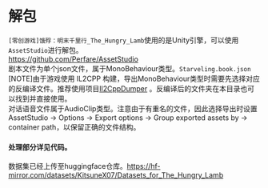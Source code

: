 # 解包

``[零创游戏]饿殍：明末千里行_The_Hungry_Lamb``使用的是Unity引擎，可以使用``AssetStudio``进行解包。<br>
<https://github.com/Perfare/AssetStudio> <br>
剧本文件为单个json文件，属于MonoBehaviour类型。``Starveling.book.json``<br>
[NOTE]由于游戏使用 IL2CPP
构建，导出MonoBehaviour类型时需要先选择对应的反编译文件。推荐使用项目[Il2CppDumper](https://github.com/Perfare/Il2CppDumper)
。反编译后的文件夹在本目录也可以找到并直接使用。 <br>
对话语音文件属于AudioClip类型。注意由于有重名的文件，因此选择导出时设置AssetStudio -> Options -> Export options -> Group
exported assets by -> container path，以保留正确的文件结构。 <br>

#### 处理部分详见代码。

数据集已经上传至huggingface仓库。<https://hf-mirror.com/datasets/KitsuneX07/Datasets_for_The_Hungry_Lamb>